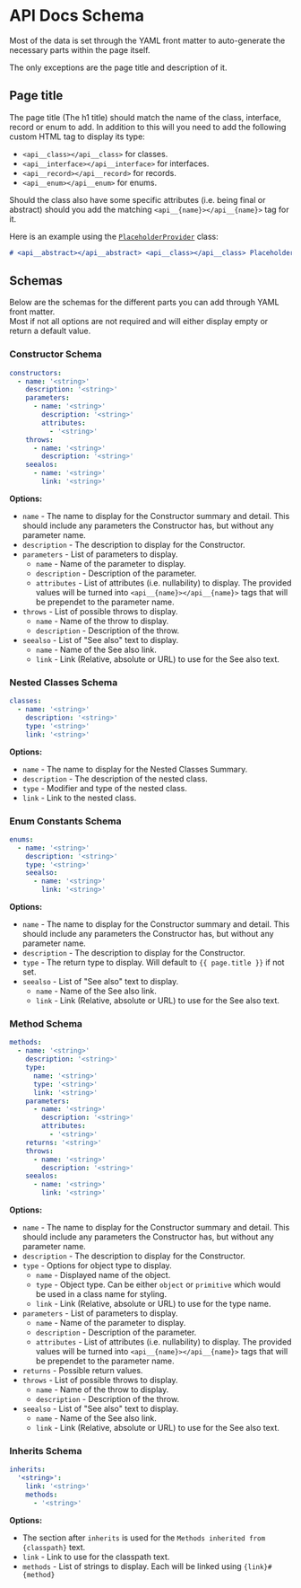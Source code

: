 # API Docs Schema

Most of the data is set through the YAML front matter to auto-generate the necessary parts within the page itself.

The only exceptions are the page title and description of it.

## Page title

The page title (The h1 title) should match the name of the class, interface, record or enum to add. In addition to this will you need to add the following custom HTML tag to display its type:

- `<api__class></api__class>` for classes.
- `<api__interface></api__interface>` for interfaces.
- `<api__record></api__record>` for records.
- `<api__enum></api__enum>` for enums.

Should the class also have some specific attributes (i.e. being final or abstract) should you add the matching `<api__{name}></api__{name}>` tag for it.

Here is an example using the [`PlaceholderProvider`](api/placeholderprovider.md) class:
```markdown
# <api__abstract></api__abstract> <api__class></api__class> PlaceholderProvider
```

## Schemas

Below are the schemas for the different parts you can add through YAML front matter.  
Most if not all options are not required and will either display empty or return a default value.

### Constructor Schema

```yaml
constructors:
  - name: '<string>'
    description: '<string>'
    parameters:
      - name: '<string>'
        description: '<string>'
        attributes:
          - '<string>'
    throws:
      - name: '<string>'
        description: '<string>'
    seealos:
      - name: '<string>'
        link: '<string>'
```

**Options:**

- `name` - The name to display for the Constructor summary and detail. This should include any parameters the Constructor has, but without any parameter name.
- `description` - The description to display for the Constructor.
- `parameters` - List of parameters to display.
    - `name` - Name of the parameter to display.
    - `description` - Description of the parameter.
    - `attributes` - List of attributes (i.e. nullability) to display. The provided values will be turned into `<api__{name}></api__{name}>` tags that will be prependet to the parameter name.
- `throws` - List of possible throws to display.
    - `name` - Name of the throw to display.
    - `description` - Description of the throw.
- `seealso` - List of "See also" text to display.
    - `name` - Name of the See also link.
    - `link` - Link (Relative, absolute or URL) to use for the See also text.

### Nested Classes Schema

```yaml
classes:
  - name: '<string>'
    description: '<string>'
    type: '<string>'
    link: '<string>'
```

**Options:**

- `name` - The name to display for the Nested Classes Summary.
- `description` - The description of the nested class.
- `type` - Modifier and type of the nested class.
- `link` - Link to the nested class.

### Enum Constants Schema

```yaml
enums:
  - name: '<string>'
    description: '<string>'
    type: '<string>'
    seealso:
      - name: '<string>'
        link: '<string>'
```

**Options:**

- `name` - The name to display for the Constructor summary and detail. This should include any parameters the Constructor has, but without any parameter name.
- `description` - The description to display for the Constructor.
- `type` - The return type to display. Will default to `{{ page.title }}` if not set.
- `seealso` - List of "See also" text to display.
    - `name` - Name of the See also link.
    - `link` - Link (Relative, absolute or URL) to use for the See also text.

### Method Schema

```yaml
methods:
  - name: '<string>'
    description: '<string>'
    type:
      name: '<string>'
      type: '<string>'
      link: '<string>'
    parameters:
      - name: '<string>'
        description: '<string>'
        attributes:
          - '<string>'
    returns: '<string>'
    throws:
      - name: '<string>'
        description: '<string>'
    seealos:
      - name: '<string>'
        link: '<string>'
```

**Options:**

- `name` - The name to display for the Constructor summary and detail. This should include any parameters the Constructor has, but without any parameter name.
- `description` - The description to display for the Constructor.
- `type` - Options for object type to display.
    - `name` - Displayed name of the object.
    - `type` - Object type. Can be either `object` or `primitive` which would be used in a class name for styling.
    - `link` - Link (Relative, absolute or URL) to use for the type name.
- `parameters` - List of parameters to display.
    - `name` - Name of the parameter to display.
    - `description` - Description of the parameter.
    - `attributes` - List of attributes (i.e. nullability) to display. The provided values will be turned into `<api__{name}></api__{name}>` tags that will be prependet to the parameter name.
- `returns` - Possible return values.
- `throws` - List of possible throws to display.
    - `name` - Name of the throw to display.
    - `description` - Description of the throw.
- `seealso` - List of "See also" text to display.
    - `name` - Name of the See also link.
    - `link` - Link (Relative, absolute or URL) to use for the See also text.

### Inherits Schema

```yaml
inherits:
  '<string>':
    link: '<string>'
    methods:
      - '<string>'
```

**Options:**

- The section after `inherits` is used for the `Methods inherited from {classpath}` text.
- `link` - Link to use for the classpath text.
- `methods` - List of strings to display. Each will be linked using `{link}#{method}`